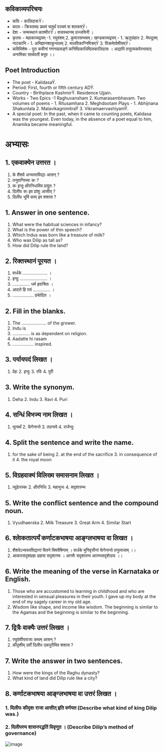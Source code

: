 ## कविकाव्यपरिचयः
* कविः - कालिदासःŸ।
* कालः - क्रिस्ताब्दः प्रथमं चतुर्थं पञ्चमं वा  शतकम्Ÿ।
* देशः - जन्मस्थानं काश्मीरःŸ। वासस्थानम् उज्जयिनी ।
* कृतयः - महाकाव्यद्वयम् -1. रघुवंशम्  2. कुमारसम्भवम्। खण्डकाव्यद्वयम् - 1. ऋतुसंहारः 2. मेघदूतम्  नाटकानि - 1. अभिज्ञानशाकुन्तलम्  2. मालविकाग्निमित्रम्Ÿ 3. विक्रमाेर्वशीयम्Ÿ।
* कविविशेषः - पुरा कवीनां गणनाप्रसङ्गे कनिष्ठिकाधिष्ठितकालिदासः । अद्यापि तत्तुल्यकवेरभावात् अनामिका सार्थवती बभूव ।।
## Poet Introduction
* The poet - KalidasaŸ.
* Period: First, fourth or fifth century ADŸ.
* Country - Birthplace KashmirŸ. Residence Ujjain.
* Works - Two Epics -1 Raghuvansham 2. Kumarasambhavam. Two volumes of poems - 1. Ritusamhara 2. Meghdootam Plays - 1. Abhijnana Shakuntala 2. MalavikagnimitraŸ 3. VikramaervashiyamŸ.
* A special poet: In the past, when it came to counting poets, Kalidasa was the youngest. Even today, in the absence of a poet equal to him, Anamika became meaningful. 
# अभ्यासः
## 1. एकवाक्येन उत्तरत ।
1. के शैशवे अभ्यस्तविद्याः आसन् ?
2. तनुवाग्विभवः कः ?
3. कः इन्दुः क्षीरनिधाविव प्रसूतः ?
4. दिलीपः कः इव प्रांशुः आसीत् ?
5. दिलीपः भूमिं काम् इव शशास ?
## 1. Answer in one sentence.
1. What were the habitual sciences in infancy?
2. What is the power of thin speech?
3. Which Indus was born like a treasure of milk?
4. Who was Dilip as tall as?
5. How did Dilip rule the land?
## 2. रिक्तस्थानं पूरयत ।
1. वार्धके .................... ।
2. इन्दुः ...................... ।
3. .............. धर्म इवाश्रितः ।
4. आदत्ते हि रसं .............. ।
5. ................. प्रचाेदितः ।
## 2. Fill in the blanks.
1. The .................... of the grower.
2. Indu is
3. .............. is as dependent on religion.
4. Aadatte hi rasam
5. ................. inspired.
## 3. पर्यायपदं लिखत ।
1. देहः 2. इन्दुः 3. रविः 4. पुरी
## 3. Write the synonym.
1. Deha 2. Indu 3. Ravi 4. Puri
## 4. सन्धिं विभज्य नाम लिखत ।
1. भूत्यर्थं 2. याेगेनान्ते 3. तदन्वये 4. राजेन्दुः
## 4. Split the sentence and write the name.
1. for the sake of being 2. at the end of the sacrifice 3. in consequence of it 4. the royal moon
## 5. विग्रहवाक्यं विलिख्य समासनाम लिखत ।
1. व्यूढाेरस्कः 2. क्षीरनिधिः 3. महाभुजः 4. सदृशारम्भः
## 5. Write the conflict sentence and the compound noun.
1. Vyudhaerska 2. Milk Treasure 3. Great Arm 4. Similar Start
## 6. श्लाेकतात्पर्यं कर्णाटकभाषया आङ्ग्लभाषया वा लिखत ।
1. शैशवेऽभ्यस्तविद्यानां याैवने विषयैषिणाम् ।
 वार्धके मुनिवृत्तीनां याेगेनान्ते तनुत्यजाम् ।।
2. आकारसदृशप्रज्ञः प्रज्ञया सदृशागमः ।
 आगमैः सदृशारम्भ आरम्भसदृशाेदयः ।।
## 6. Write the meaning of the verse in Karnataka or English.
1. Those who are accustomed to learning in childhood and who are interested in sensual pleasures in their youth.
  I gave up my body at the end of my sagely career in my old age.
2. Wisdom like shape, and income like wisdom.
  The beginning is similar to the Agamas and the beginning is similar to the beginning.
## 7. द्वित्रैः वाक्यैः उत्तरं लिखत ।
1. रघुवंशीयराजाः कथम् आसन् ?
2. कीदृशीम् उर्वीं दिलीपः एकपुरीमिव शशास ?
## 7. Write the answer in two sentences.
1. How were the kings of the Raghu dynasty?
2. What kind of land did Dilip rule like a city?
## 8. कर्णाटकभाषया आङ्ग्लभाषया वा उत्तरं लिखत ।
### 1. दिलीपः कीदृशः राजा आसीत् इति वर्णयत (Describe what kind of king Dilip was.)
### 2. दिलीपस्य शासनपद्धतिं विवृणुत । (Describe Dilip’s method of governance)
![image](https://github.com/KaveriBridge/sslc/assets/20998959/18cf9a07-52b9-4925-8e36-959f4108cbbb)
